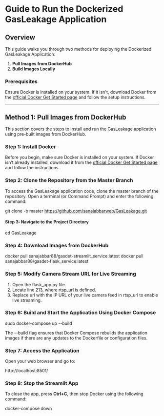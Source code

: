 # Guide to Run the Dockerized GasLeakage Application

## Overview
This guide walks you through two methods for deploying the Dockerized GasLeakage Application:
1. **Pull Images from DockerHub**
2. **Build Images Locally**

### Prerequisites
Ensure Docker is installed on your system. If it isn't, download Docker from the [official Docker Get Started page](https://docs.docker.com/get-docker/) and follow the setup instructions.

---

## Method 1: Pull Images from DockerHub
This section covers the steps to install and run the GasLeakage application using pre-built images from DockerHub.

### Step 1: Install Docker
Before you begin, make sure Docker is installed on your system. If Docker isn’t already installed, download it from the [official Docker Get Started page](https://docs.docker.com/get-docker/) and follow the instructions.

### Step 2: Clone the Repository from the Master Branch
To access the GasLeakage application code, clone the master branch of the repository. Open a terminal (or Command Prompt) and enter the following command:

git clone -b master https://github.com/sanajabbarweb/GasLeakage.git

#### Step 3: Navigate to the Project Directory

cd GasLeakage

### Step 4: Download Images from DockerHub

docker pull sanajabbar88/gasdet-streamlit_service:latest
docker pull sanajabbar88/gasdet-flask_service:latest

### Step 5: Modify Camera Stream URL for Live Streaming
1. Open the flask_app.py file.
2. Locate line 213, where rtsp_url is defined.
3. Replace url with the IP URL of your live camera feed in rtsp_url to enable live streaming.

### Step 6: Build and Start the Application Using Docker Compose

sudo docker-compose up --build

The --build flag ensures that Docker Compose rebuilds the application images if there are any updates to the Dockerfile or configuration files.

### Step 7: Access the Application
Open your web browser and go to:

http://localhost:8501/


### Step 8: Stop the Streamlit App
To close the app, press **Ctrl+C**, then stop Docker using the following command:

docker-compose down

